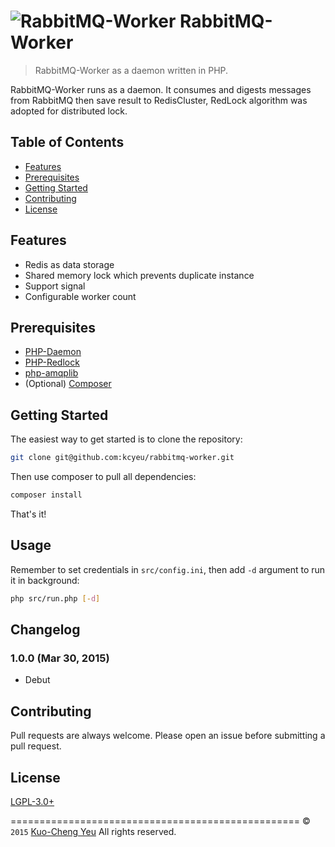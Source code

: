 ![RabbitMQ-Worker](http://i.imgur.com/VblCBhb.png)
RabbitMQ-Worker
===============

> RabbitMQ-Worker as a daemon written in PHP.

RabbitMQ-Worker runs as a daemon. It consumes and digests messages from RabbitMQ then save result to RedisCluster, RedLock algorithm was adopted for distributed lock.

Table of Contents
-----------------

- [Features](#features)
- [Prerequisites](#prerequisites)
- [Getting Started](#getting-started)
- [Contributing](#contributing)
- [License](#license)

Features
--------

- Redis as data storage
- Shared memory lock which prevents duplicate instance
- Support signal
- Configurable worker count

Prerequisites
-------------

- [PHP-Daemon](kcyeu/PHP-Daemon)
- [PHP-Redlock](kcyeu/php-redlock)
- [php-amqplib](videlalvaro/php-amqplib)
- (Optional) [Composer](https://getcomposer.org/download/)

Getting Started
---------------
The easiest way to get started is to clone the repository:

```bash
git clone git@github.com:kcyeu/rabbitmq-worker.git
```

Then use composer to pull all dependencies:

```bash
composer install
```

That's it!

Usage
---------------
Remember to set credentials in ```src/config.ini```, then add ```-d``` argument to run it in background:

```bash
php src/run.php [-d]
```

Changelog
---------
### 1.0.0 (Mar 30, 2015)
- Debut

Contributing
------------

Pull requests are always welcome. Please open an issue before submitting a pull request.

License
-------

[LGPL-3.0+](https://www.gnu.org/licenses/lgpl.html)


==================================================
© `2015` [Kuo-Cheng Yeu](http://lab.mikuru.tw) All rights reserved.
